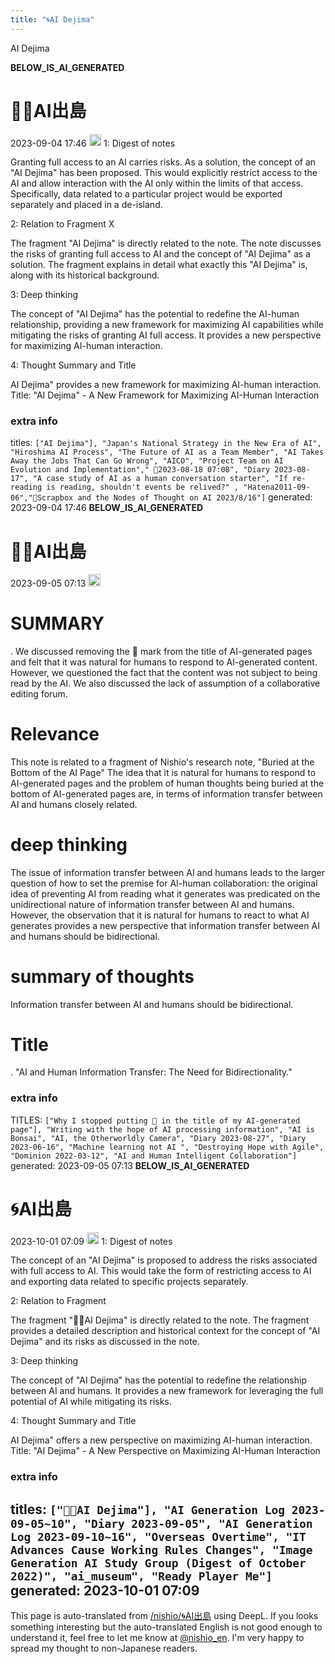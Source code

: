 ```yaml
---
title: "🌀AI Dejima"
---
```


AI Dejima

__BELOW_IS_AI_GENERATED__
# 🤖🔁AI出島
 2023-09-04 17:46 <img src='https://scrapbox.io/api/pages/nishio-en/omni/icon' alt='omni.icon' height="19.5"/>
1: Digest of notes

Granting full access to an AI carries risks. As a solution, the concept of an "AI Dejima" has been proposed. This would explicitly restrict access to the AI and allow interaction with the AI only within the limits of that access. Specifically, data related to a particular project would be exported separately and placed in a de-island.

2: Relation to Fragment X

The fragment "AI Dejima" is directly related to the note. The note discusses the risks of granting full access to AI and the concept of "AI Dejima" as a solution. The fragment explains in detail what exactly this "AI Dejima" is, along with its historical background.

3: Deep thinking

The concept of "AI Dejima" has the potential to redefine the AI-human relationship, providing a new framework for maximizing AI capabilities while mitigating the risks of granting AI full access. It provides a new perspective for maximizing AI-human interaction.

4: Thought Summary and Title

AI Dejima" provides a new framework for maximizing AI-human interaction.
Title: "AI Dejima" - A New Framework for Maximizing AI-Human Interaction

### extra info
titles: `["AI Dejima"], "Japan's National Strategy in the New Era of AI", "Hiroshima AI Process", "The Future of AI as a Team Member", "AI Takes Away the Jobs That Can Go Wrong", "AICO", "Project Team on AI Evolution and Implementation"," 🤖2023-08-18 07:08", "Diary 2023-08-17", "A case study of AI as a human conversation starter", "If re-reading is reading, shouldn't events be relived?" , "Hatena2011-09-06","🤖Scrapbox and the Nodes of Thought on AI 2023/8/16"]`
generated: 2023-09-04 17:46
__BELOW_IS_AI_GENERATED__
# 🤖🔁AI出島
 2023-09-05 07:13 <img src='https://scrapbox.io/api/pages/nishio-en/omni/icon' alt='omni.icon' height="19.5"/>
# SUMMARY
.
We discussed removing the 🤖 mark from the title of AI-generated pages and felt that it was natural for humans to respond to AI-generated content. However, we questioned the fact that the content was not subject to being read by the AI. We also discussed the lack of assumption of a collaborative editing forum.

# Relevance
This note is related to a fragment of Nishio's research note, "Buried at the Bottom of the AI Page" The idea that it is natural for humans to respond to AI-generated pages and the problem of human thoughts being buried at the bottom of AI-generated pages are, in terms of information transfer between AI and humans closely related.

# deep thinking
The issue of information transfer between AI and humans leads to the larger question of how to set the premise for AI-human collaboration: the original idea of preventing AI from reading what it generates was predicated on the unidirectional nature of information transfer between AI and humans. However, the observation that it is natural for humans to react to what AI generates provides a new perspective that information transfer between AI and humans should be bidirectional.

# summary of thoughts
Information transfer between AI and humans should be bidirectional.

# Title
.
"AI and Human Information Transfer: The Need for Bidirectionality."

### extra info
TITLES: `["Why I stopped putting 🤖 in the title of my AI-generated page"], "Writing with the hope of AI processing information", "AI is Bonsai", "AI, the Otherworldly Camera", "Diary 2023-08-27", "Diary 2023-06-16", "Machine learning not AI ", "Destroying Hope with Agile", "Dominion 2022-03-12", "AI and Human Intelligent Collaboration"]`
generated: 2023-09-05 07:13
__BELOW_IS_AI_GENERATED__
# 🌀AI出島
 2023-10-01 07:09 <img src='https://scrapbox.io/api/pages/nishio-en/omni/icon' alt='omni.icon' height="19.5"/>
1: Digest of notes

The concept of an "AI Dejima" is proposed to address the risks associated with full access to AI. This would take the form of restricting access to AI and exporting data related to specific projects separately.

2: Relation to Fragment

The fragment "🤖🔁AI Dejima" is directly related to the note. The fragment provides a detailed description and historical context for the concept of "AI Dejima" and its risks as discussed in the note.

3: Deep thinking

The concept of "AI Dejima" has the potential to redefine the relationship between AI and humans. It provides a new framework for leveraging the full potential of AI while mitigating its risks.

4: Thought Summary and Title

AI Dejima" offers a new perspective on maximizing AI-human interaction.
Title: "AI Dejima" - A New Perspective on Maximizing AI-Human Interaction

### extra info
titles: `["🤖🔁AI Dejima"], "AI Generation Log 2023-09-05~10", "Diary 2023-09-05", "AI Generation Log 2023-09-10~16", "Overseas Overtime", "IT Advances Cause Working Rules Changes", "Image Generation AI Study Group (Digest of October 2022)", "ai_museum", "Ready Player Me"]`
generated: 2023-10-01 07:09
---
This page is auto-translated from [/nishio/🌀AI出島](https://scrapbox.io/nishio/🌀AI出島) using DeepL. If you looks something interesting but the auto-translated English is not good enough to understand it, feel free to let me know at [@nishio_en](https://twitter.com/nishio_en). I'm very happy to spread my thought to non-Japanese readers.